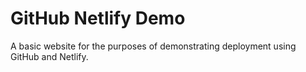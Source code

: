# GitHub Netlify Demo

A basic website for the purposes of demonstrating deployment using GitHub and Netlify.
